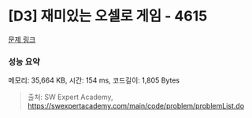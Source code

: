 # [D3] 재미있는 오셀로 게임 - 4615 

[문제 링크](https://swexpertacademy.com/main/code/problem/problemDetail.do?contestProbId=AWQmA4uK8ygDFAXj) 

### 성능 요약

메모리: 35,664 KB, 시간: 154 ms, 코드길이: 1,805 Bytes



> 출처: SW Expert Academy, https://swexpertacademy.com/main/code/problem/problemList.do